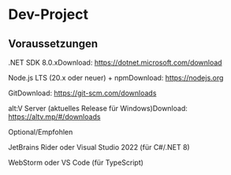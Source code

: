 # Dev-Project 


## Voraussetzungen
.NET SDK 8.0.xDownload: https://dotnet.microsoft.com/download

Node.js LTS (20.x oder neuer) + npmDownload: https://nodejs.org

GitDownload: https://git-scm.com/downloads

alt:V Server (aktuelles Release für Windows)Download: https://altv.mp/#/downloads


Optional/Empfohlen

JetBrains Rider oder Visual Studio 2022 (für C#/.NET 8)

WebStorm oder VS Code (für TypeScript)



